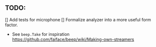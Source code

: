## TODO:


[] Add tests for microphone
[] Formalize analyzer into a more useful form factor. 
 - See `beep.Take` for inspiration https://github.com/faiface/beep/wiki/Making-own-streamers